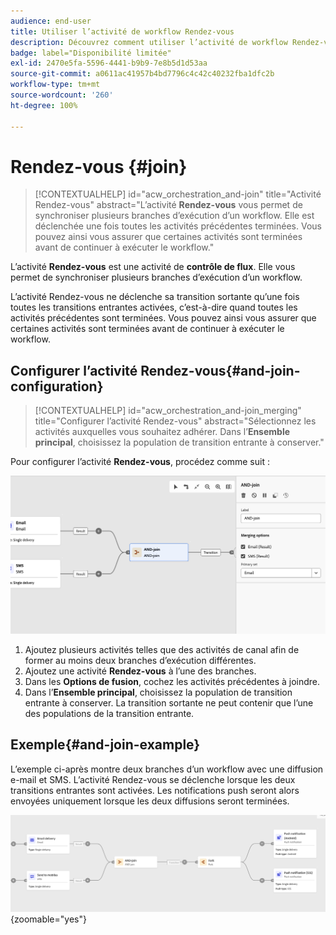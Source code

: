 ```yaml
---
audience: end-user
title: Utiliser l’activité de workflow Rendez-vous
description: Découvrez comment utiliser l’activité de workflow Rendez-vous.
badge: label="Disponibilité limitée"
exl-id: 2470e5fa-5596-4441-b9b9-7e8b5d1d53aa
source-git-commit: a0611ac41957b4bd7796c4c42c40232fba1dfc2b
workflow-type: tm+mt
source-wordcount: '260'
ht-degree: 100%

---
```


# Rendez-vous {#join}


>[!CONTEXTUALHELP]
>id="acw_orchestration_and-join"
>title="Activité Rendez-vous"
>abstract="L’activité **Rendez-vous** vous permet de synchroniser plusieurs branches d’exécution d’un workflow. Elle est déclenchée une fois toutes les activités précédentes terminées. Vous pouvez ainsi vous assurer que certaines activités sont terminées avant de continuer à exécuter le workflow."

L’activité **Rendez-vous** est une activité de **contrôle de flux**. Elle vous permet de synchroniser plusieurs branches d’exécution d’un workflow.

L’activité Rendez-vous ne déclenche sa transition sortante qu’une fois toutes les transitions entrantes activées, c’est-à-dire quand toutes les activités précédentes sont terminées. Vous pouvez ainsi vous assurer que certaines activités sont terminées avant de continuer à exécuter le workflow.

## Configurer l’activité Rendez-vous{#and-join-configuration}

>[!CONTEXTUALHELP]
>id="acw_orchestration_and-join_merging"
>title="Configurer l’activité Rendez-vous"
>abstract="Sélectionnez les activités auxquelles vous souhaitez adhérer. Dans l’**Ensemble principal**, choisissez la population de transition entrante à conserver."

Pour configurer l’activité **Rendez-vous**, procédez comme suit :

![](../assets/workflow-andjoin.png)

1. Ajoutez plusieurs activités telles que des activités de canal afin de former au moins deux branches d’exécution différentes.
1. Ajoutez une activité **Rendez-vous** à l’une des branches.
1. Dans les **Options de fusion**, cochez les activités précédentes à joindre.
1. Dans l’**Ensemble principal**, choisissez la population de transition entrante à conserver. La transition sortante ne peut contenir que l’une des populations de la transition entrante.

## Exemple{#and-join-example}

L’exemple ci-après montre deux branches d’un workflow avec une diffusion e-mail et SMS. L’activité Rendez-vous se déclenche lorsque les deux transitions entrantes sont activées. Les notifications push seront alors envoyées uniquement lorsque les deux diffusions seront terminées.

![](../assets/workflow-andjoin-example.png){zoomable=&quot;yes&quot;}
